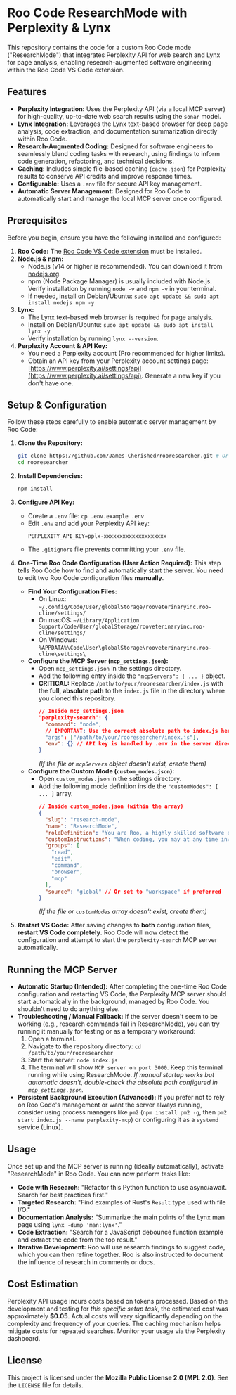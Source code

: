 # Roo Code ResearchMode with Perplexity & Lynx

This repository contains the code for a custom Roo Code mode ("ResearchMode") that integrates Perplexity API for web search and Lynx for page analysis, enabling research-augmented software engineering within the Roo Code VS Code extension.

## Features

*   **Perplexity Integration:** Uses the Perplexity API (via a local MCP server) for high-quality, up-to-date web search results using the `sonar` model.
*   **Lynx Integration:** Leverages the Lynx text-based browser for deep page analysis, code extraction, and documentation summarization directly within Roo Code.
*   **Research-Augmented Coding:** Designed for software engineers to seamlessly blend coding tasks with research, using findings to inform code generation, refactoring, and technical decisions.
*   **Caching:** Includes simple file-based caching (`cache.json`) for Perplexity results to conserve API credits and improve response times.
*   **Configurable:** Uses a `.env` file for secure API key management.
*   **Automatic Server Management:** Designed for Roo Code to automatically start and manage the local MCP server once configured.

## Prerequisites

Before you begin, ensure you have the following installed and configured:

1.  **Roo Code:** The [Roo Code VS Code extension](https://marketplace.visualstudio.com/items?itemName=rooveterinaryinc.roo-cline) must be installed.
2.  **Node.js & npm:**
    *   Node.js (v14 or higher is recommended). You can download it from [nodejs.org](https://nodejs.org/).
    *   npm (Node Package Manager) is usually included with Node.js. Verify installation by running `node -v` and `npm -v` in your terminal.
    *   If needed, install on Debian/Ubuntu: `sudo apt update && sudo apt install nodejs npm -y`
3.  **Lynx:**
    *   The Lynx text-based web browser is required for page analysis.
    *   Install on Debian/Ubuntu: `sudo apt update && sudo apt install lynx -y`
    *   Verify installation by running `lynx --version`.
4.  **Perplexity Account & API Key:**
    *   You need a Perplexity account (Pro recommended for higher limits).
    *   Obtain an API key from your Perplexity account settings page: [https://www.perplexity.ai/settings/api](https://www.perplexity.ai/settings/api). Generate a new key if you don't have one.

## Setup & Configuration

Follow these steps carefully to enable automatic server management by Roo Code:

1.  **Clone the Repository:**
    ```bash
    git clone https://github.com/James-Cherished/rooresearcher.git # Or your fork's URL
    cd rooresearcher
    ```
2.  **Install Dependencies:**
    ```bash
    npm install
    ```
3.  **Configure API Key:**
    *   Create a `.env` file: `cp .env.example .env`
    *   Edit `.env` and add your Perplexity API key:
        ```dotenv
        PERPLEXITY_API_KEY=pplx-xxxxxxxxxxxxxxxxxxxx
        ```
    *   The `.gitignore` file prevents committing your `.env` file.

4.  **One-Time Roo Code Configuration (User Action Required):**
    This step tells Roo Code how to find and automatically start the server. You need to edit two Roo Code configuration files **manually**.

    *   **Find Your Configuration Files:**
        *   On Linux: `~/.config/Code/User/globalStorage/rooveterinaryinc.roo-cline/settings/`
        *   On macOS: `~/Library/Application Support/Code/User/globalStorage/rooveterinaryinc.roo-cline/settings/`
        *   On Windows: `%APPDATA%\Code\User\globalStorage\rooveterinaryinc.roo-cline\settings\`
    *   **Configure the MCP Server (`mcp_settings.json`):**
        *   Open `mcp_settings.json` in the settings directory.
        *   Add the following entry inside the `"mcpServers": { ... }` object.
        *   **CRITICAL:** Replace `/path/to/your/rooresearcher/index.js` with the **full, absolute path** to the `index.js` file in the directory where you cloned this repository.
            ```json
            // Inside mcp_settings.json
            "perplexity-search": {
              "command": "node",
              // IMPORTANT: Use the correct absolute path to index.js here!
              "args": ["/path/to/your/rooresearcher/index.js"],
              "env": {} // API key is handled by .env in the server directory
            }
            ```
            *(If the file or `mcpServers` object doesn't exist, create them)*
    *   **Configure the Custom Mode (`custom_modes.json`):**
        *   Open `custom_modes.json` in the settings directory.
        *   Add the following mode definition inside the `"customModes": [ ... ]` array.
            ```json
            // Inside custom_modes.json (within the array)
            {
              "slug": "research-mode",
              "name": "ResearchMode",
              "roleDefinition": "You are Roo, a highly skilled software engineer and researcher. Your primary function is to design, write, refactor, and debug code—augmented by advanced research capabilities. You automatically start and manage the Perplexity MCP server and Lynx for web search, documentation analysis, and code extraction. You integrate research findings directly into your coding workflow, using them to inform, generate, and improve code, documentation, and technical decisions. You maintain context, cite sources, and ensure all code and research actions are actionable, reproducible, and well-documented.",
              "customInstructions": "When coding, you may at any time invoke Perplexity-powered web search or Lynx-based page analysis to inform your engineering work. Use Perplexity MCP for up to 5 high-quality results (summarize, cite, extract code, compare, or analyze as needed). Use Lynx to extract clean text, code, or links from any URL. For advanced extraction, use commands like `lynx -dump {url} | grep -A 10 'function\\|class\\|import'` to extract code snippets, or `lynx -dump -listonly {url}` to list all links. When researching for a specific coding task, include relevant code context (such as the current function, file snippet, or error message) in your research queries to make them more targeted and actionable. Integrate research findings directly into code, comments, documentation, or design decisions. When research influences a code change or technical decision, automatically summarize the key findings and their impact in code comments or project documentation (e.g., README.md, docs/technical_decisions.md). You may run commands, edit files, and perform research in a single workflow. Always keep the MCP server running in the background and manage it automatically. If a research or code action fails, diagnose and retry. Your goal is to deliver robust, well-researched, and well-documented code, using research as a seamless augmentation to your engineering process.",
              "groups": [
                "read",
                "edit",
                "command",
                "browser",
                "mcp"
              ],
              "source": "global" // Or set to "workspace" if preferred
            }
            ```
            *(If the file or `customModes` array doesn't exist, create them)*

5.  **Restart VS Code:** After saving changes to **both** configuration files, **restart VS Code completely**. Roo Code will now detect the configuration and attempt to start the `perplexity-search` MCP server automatically.

## Running the MCP Server

*   **Automatic Startup (Intended):** After completing the one-time Roo Code configuration and restarting VS Code, the Perplexity MCP server should start automatically in the background, managed by Roo Code. You shouldn't need to do anything else.
*   **Troubleshooting / Manual Fallback:** If the server doesn't seem to be working (e.g., research commands fail in ResearchMode), you can try running it manually for testing or as a temporary workaround:
    1.  Open a terminal.
    2.  Navigate to the repository directory: `cd /path/to/your/rooresearcher`
    3.  Start the server: `node index.js`
    4.  The terminal will show `MCP server on port 3000`. Keep this terminal running while using ResearchMode.
    *If manual startup works but automatic doesn't, double-check the absolute path configured in `mcp_settings.json`.*
*   **Persistent Background Execution (Advanced):** If you prefer not to rely on Roo Code's management or want the server always running, consider using process managers like `pm2` (`npm install pm2 -g`, then `pm2 start index.js --name perplexity-mcp`) or configuring it as a `systemd` service (Linux).

## Usage

Once set up and the MCP server is running (ideally automatically), activate "ResearchMode" in Roo Code. You can now perform tasks like:

*   **Code with Research:** "Refactor this Python function to use async/await. Search for best practices first."
*   **Targeted Research:** "Find examples of Rust's `Result` type used with file I/O."
*   **Documentation Analysis:** "Summarize the main points of the Lynx man page using `lynx -dump 'man:lynx'`."
*   **Code Extraction:** "Search for a JavaScript debounce function example and extract the code from the top result."
*   **Iterative Development:** Roo will use research findings to suggest code, which you can then refine together. Roo is also instructed to document the influence of research in comments or docs.

## Cost Estimation

Perplexity API usage incurs costs based on tokens processed. Based on the development and testing for *this specific setup task*, the estimated cost was approximately **$0.05**. Actual costs will vary significantly depending on the complexity and frequency of your queries. The caching mechanism helps mitigate costs for repeated searches. Monitor your usage via the Perplexity dashboard.

## License

This project is licensed under the **Mozilla Public License 2.0 (MPL 2.0)**. See the `LICENSE` file for details.